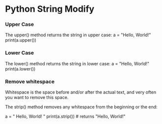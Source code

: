 # Python String Modify

### Upper Case

The upper() method returns the string in upper case:
a = "Hello, World!"
print(a.upper())

### Lower Case

The lower() method returns the string in lower case:
a = "Hello, World!"
print(a.lower())

### Remove whitespace

Whitespace is the space before and/or after the actual text, and very often you want to remove this space.

The strip() method removes any whitespace from the beginning or the end:

a = " Hello, World! "
print(a.strip()) # returns "Hello, World!"